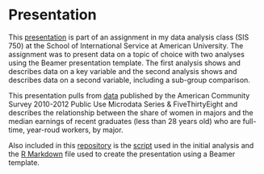 # Presentation
This [presentation](presentation.pdf) is part of an assignment in my data analysis class (SIS 750) at the School of International Service at American University. The assignment was to present data on a topic of choice with two analyses using the Beamer presentation template. The first analysis shows and describes data on a key variable and the second analysis shows and describes data on a second variable, including a sub-group comparison.

This presentation pulls from [data](recent-grads.csv) published by the American Community Survey 2010-2012 Public Use Microdata Series & FiveThirtyEight and describes the relationship between the share of women in majors and the median earnings of recent graduates (less than 28 years old) who are full-time, year-roud workers, by major.

Also included in this [repository](https://github.com/kelliehaddon/presentation) is the [script](presentation.R) used in the initial analysis and the [R Markdown](presentation.Rmd) file used to create the presentation using a Beamer template.
